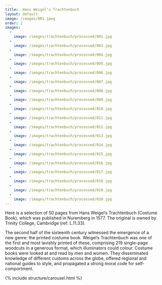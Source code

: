 ```yaml
---
title:  Hans Weigel's Trachtenbuch
layout: default
image: /images/001.jpeg
order: 2
images:
  -
    image: /images/trachtenbuch/processed/001.jpg
  -
    image: /images/trachtenbuch/processed/003.jpg
  -
    image: /images/trachtenbuch/processed/004.jpg
  -
    image: /images/trachtenbuch/processed/005.jpg
  -
    image: /images/trachtenbuch/processed/006.jpg
  -
    image: /images/trachtenbuch/processed/007.jpg
  -
    image: /images/trachtenbuch/processed/008.jpg
  -
    image: /images/trachtenbuch/processed/009.jpg
  -
    image: /images/trachtenbuch/processed/010.jpg
  -
    image: /images/trachtenbuch/processed/011.jpg
  -
    image: /images/trachtenbuch/processed/012.jpg
  -
    image: /images/trachtenbuch/processed/013.jpg
  -
    image: /images/trachtenbuch/processed/014.jpg
  -
    image: /images/trachtenbuch/processed/015.jpg
  -
    image: /images/trachtenbuch/processed/016.jpg
  -
    image: /images/trachtenbuch/processed/017.jpg
  -
    image: /images/trachtenbuch/processed/018.jpg
  -
    image: /images/trachtenbuch/processed/019.jpg
  -
    image: /images/trachtenbuch/processed/020.jpg
---
```


Here is a selection of 50 pages from Hans Weigel’s Trachtenbuch (Costume Book), which was published in Nuremberg in 1577. The original is owned by Trinity College, Cambridge (ref: L.11.33).

The second half of the sixteenth century witnessed the emergence of a new genre: the printed costume book. Weigel’s Trachtenbuch was one of the first and most lavishly printed of these, comprising 219 single-page woodcuts in a generous format, which illuminators could colour. Costume books were looked at and read by men and women. They disseminated knowledge of different customs across the globe, offered regional and national guides to style, and propagated a strong moral code for self-comportment.

{% include structure/carousel.html %}
